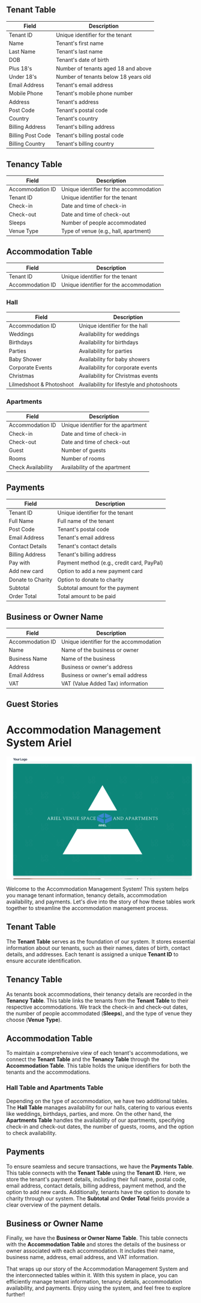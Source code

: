 ## Tenant Table

| Field            | Description            |
|------------------|------------------------|
| Tenant ID        | Unique identifier for the tenant      |
| Name             | Tenant's first name     |
| Last Name        | Tenant's last name      |
| DOB              | Tenant's date of birth  |
| Plus 18's        | Number of tenants aged 18 and above   |
| Under 18's       | Number of tenants below 18 years old  |
| Email Address    | Tenant's email address  |
| Mobile Phone     | Tenant's mobile phone number |
| Address          | Tenant's address        |
| Post Code        | Tenant's postal code    |
| Country          | Tenant's country        |
| Billing Address  | Tenant's billing address |
| Billing Post Code| Tenant's billing postal code |
| Billing Country  | Tenant's billing country |

## Tenancy Table

| Field            | Description            |
|------------------|------------------------|
| Accommodation ID | Unique identifier for the accommodation  |
| Tenant ID        | Unique identifier for the tenant  |
| Check-in         | Date and time of check-in  |
| Check-out        | Date and time of check-out |
| Sleeps           | Number of people accommodated |
| Venue Type       | Type of venue (e.g., hall, apartment) |

## Accommodation Table

| Field            | Description            |
|------------------|------------------------|
| Tenant ID        | Unique identifier for the tenant  |
| Accommodation ID | Unique identifier for the accommodation  |

### Hall 

| Field            | Description            |
|------------------|------------------------|
| Accommodation ID | Unique identifier for the hall  |
| Weddings         | Availability for weddings |
| Birthdays        | Availability for birthdays |
| Parties          | Availability for parties   |
| Baby Shower      | Availability for baby showers |
| Corporate Events | Availability for corporate events |
| Christmas        | Availability for Christmas events |
| Lilmedshoot & Photoshoot | Availability for lifestyle and photoshoots |

### Apartments 

| Field            | Description            |
|------------------|------------------------|
| Accommodation ID | Unique identifier for the apartment  |
| Check-in         | Date and time of check-in  |
| Check-out        | Date and time of check-out |
| Guest            | Number of guests          |
| Rooms            | Number of rooms           |
| Check Availability | Availability of the apartment |

## Payments

| Field              | Description            |
|--------------------|------------------------|
| Tenant ID          | Unique identifier for the tenant  |
| Full Name          | Full name of the tenant  |
| Post Code          | Tenant's postal code    |
| Email Address      | Tenant's email address  |
| Contact Details    | Tenant's contact details  |
| Billing Address    | Tenant's billing address |
| Pay with           | Payment method (e.g., credit card, PayPal) |
| Add new card       | Option to add a new payment card |
| Donate to Charity  | Option to donate to charity |
| Subtotal           | Subtotal amount for the payment |
| Order Total        | Total amount to be paid |

## Business or Owner Name

| Field              | Description            |
|--------------------|------------------------|
| Accommodation ID   | Unique identifier for the accommodation  |
| Name               | Name of the business or owner  |
| Business Name      | Name of the business  |
| Address            | Business or owner's address |
| Email Address      | Business or owner's email address |
| VAT                | VAT (Value Added Tax) information |


## Guest Stories
# Accommodation Management System Ariel 
[![Ariel](/img/Ariel%20Logo.webp)](/img/LogoAriel.webp)


Welcome to the Accommodation Management System! This system helps you manage tenant information, tenancy details, accommodation availability, and payments. Let's dive into the story of how these tables work together to streamline the accommodation management process.

## Tenant Table

The **Tenant Table** serves as the foundation of our system. It stores essential information about our tenants, such as their names, dates of birth, contact details, and addresses. Each tenant is assigned a unique **Tenant ID** to ensure accurate identification.

## Tenancy Table

As tenants book accommodations, their tenancy details are recorded in the **Tenancy Table**. This table links the tenants from the **Tenant Table** to their respective accommodations. We track the check-in and check-out dates, the number of people accommodated (**Sleeps**), and the type of venue they choose (**Venue Type**).

## Accommodation Table

To maintain a comprehensive view of each tenant's accommodations, we connect the **Tenant Table** and the **Tenancy Table** through the **Accommodation Table**. This table holds the unique identifiers for both the tenants and the accommodations.

### Hall Table and Apartments Table

Depending on the type of accommodation, we have two additional tables. The **Hall Table** manages availability for our halls, catering to various events like weddings, birthdays, parties, and more. On the other hand, the **Apartments Table** handles the availability of our apartments, specifying check-in and check-out dates, the number of guests, rooms, and the option to check availability.

## Payments

To ensure seamless and secure transactions, we have the **Payments Table**. This table connects with the **Tenant Table** using the **Tenant ID**. Here, we store the tenant's payment details, including their full name, postal code, email address, contact details, billing address, payment method, and the option to add new cards. Additionally, tenants have the option to donate to charity through our system. The **Subtotal** and **Order Total** fields provide a clear overview of the payment details.

## Business or Owner Name

Finally, we have the **Business or Owner Name Table**. This table connects with the **Accommodation Table** and stores the details of the business or owner associated with each accommodation. It includes their name, business name, address, email address, and VAT information.

That wraps up our story of the Accommodation Management System and the interconnected tables within it. With this system in place, you can efficiently manage tenant information, tenancy details, accommodation availability, and payments. Enjoy using the system, and feel free to explore further!

